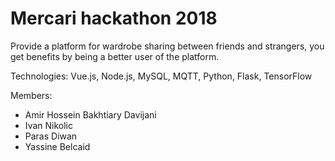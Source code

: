 # Mercari hackathon 2018
Provide a platform for wardrobe sharing between friends and strangers, you get benefits by being a better user of the platform.

Technologies:
Vue.js, Node.js, MySQL, MQTT, Python, Flask, TensorFlow

Members:
- Amir Hossein Bakhtiary Davijani
- Ivan Nikolic
- Paras Diwan
- Yassine Belcaid
